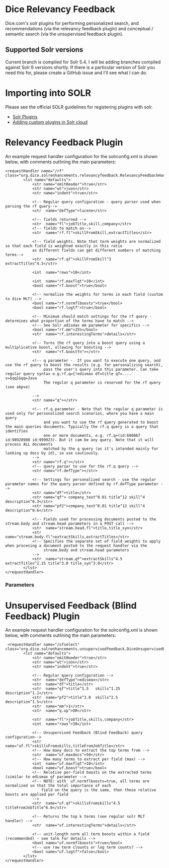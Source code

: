 Dice Relevancy Feedback
========================

Dice.com's solr plugins for performing personalized search, and recommendations (via the relevancy feedback plugin) and conceptual / semantic search (via the unsupervised feedback plugin).
 
## Supported Solr versions
Current branch is compiled for Solr 5.4. I will be adding branches compiled against Solr 6 versions shortly. If there is a particular version of Solr you need this for, please create a GitHub issue and I'll see what I can do. 
 
# Importing into SOLR
Please see the official SOLR guidelines for registering plugins with solr.

- [Solr Plugins](https://wiki.apache.org/solr/SolrPlugins)
- [Adding custom plugins in Solr cloud](https://lucene.apache.org/solr/guide/6_6/adding-custom-plugins-in-solrcloud-mode.html)
 
# Relevancy Feedback Plugin
An example request handler configuration for the solrconfig.xml is shown below, with comments outlining the main parameters:
```$xml
<requestHandler name="/rf" class="org.dice.solrenhancements.relevancyfeedback.RelevancyFeedbackHandler">
        <lst name="defaults">
            <str name="omitHeader">true</str>
            <str name="wt">json</str>
            <str name="indent">true</str>			
	
            <!-- Regular query configuration - query parser used when parsing the rf query-->
            <str  name="defType">lucene</str>
            
            <!-- fields returned -->
            <str  name="fl">jobTitle,skill,company</str>
            <!-- fields to match on-->
            <str  name="rf.fl">skillFromSkill,extractTitles</str>
            
            <!-- field weights. Note that term weights are normalized so that each field is weighted exactly in this ratio
            as different fields can get different numbers of matching terms-->
            <str  name="rf.qf">skillFromSkill^3 extractTitles^4.5</str>
            
            <int  name="rows">10</int>

            <int  name="rf.maxflqt">10</int>
            <bool name="rf.boost">true</bool>
            
            <!-- normalize the weights for terms in each field (custom to dice MLT) -->
            <bool name="rf.normflboosts">true</bool>
            <bool name="rf.logtf">true</bool>
            
            <!-- Minimum should match settings for the rf query - determines what proportion of the terms have to match -->
            <!-- See Solr edismax mm parameter for specifics --> 
            <bool name="rf.mm">25%</bool>            
            <str  name="rf.interestingTerms">details</str>
            
            <!-- Turns the rf query into a boost query using a multiplicative boost, allowing for boosting -->
            <str  name="rf.boostfn"></str>
            
            <!-- q parameter -  If you want to execute one query, and use the rf query to boost the results (e.g. for personalizing search), 
            	 pass the user's query into this parameter. Can take regular query syntax e.g.rf.q={!edismax df=title qf=.... v=$qq}&qq=Java
            	 The regular q parameter is reserved for the rf query (see abpve)
            
			-->
            <str name="q"></str>

            <!-- rf.q parameter - Note that the regular q parameter is used only for personalized search scenarios, where you have a main query
            	 and you want to use the rf query generated to boost the main queries documents. Typically the rf.q query is a query that identifies
            	 one or more documents, e.g. rf.q=(id:686867 id:98928980 id:999923). But it cam be any query. Note that it will process ALL documents
            	 matched by the q query (as it's intended mainly for looking up docs by id), so use cautiously.
            -->
            <str name="rf.q"></str>
            <!-- query parser to use for the rf.q query -->
            <str name="rf.defType"></str>
            
            <!-- Settings for personalized search - use the regular parameter names for the query parser defined by rf.defType parameter -->
            <str name="df">title</str>
            <str name="qf"> company_text^0.01 title^12 skill^4 description^0.3</str>
            <str name="pf2">company_text^0.01 title^12 skill^4 description^0.6</str> 
            
            <!-- Fields used for processing documents posted to the stream.body and stream.head parameters in a POST call -->
			<str  name="stream.head.fl">title,title_syn</str>
            <str  name="stream.body.fl">extractSkills,extractTitles</str>
            <!-- Specifies the separate set of field weights to apply when procesing a document posted to the request handler via the 
                 stream.body and stream.head parameters 
            -->
    		<str  name="stream.qf">extractSkills^4.5 extractTitles^2.25 title^3.0 title_syn^3.0</str>           
        </lst>
</requestHandler>
```
### Parameters


# Unsupervised Feedback (Blind Feedback) Plugin
An example request handler configuration for the solrconfig.xml is shown below, with comments outlining the main parameters:
```$xml
 <requestHandler name="/ufselect" class="org.dice.solrenhancements.unsupervisedfeedback.DiceUnsupervisedFeedbackHandler">
        <lst name="defaults">
            <str name="omitHeader">true</str>
            <str name="wt">json</str>
            <str name="indent">true</str>

            <!-- Regular query configuration -->
            <str  name="defType">edismax</str>
            <str  name="df">title</str>
            <str  name="qf">title^1.5   skills^1.25 description^1.1</str>
            <str  name="pf2">title^3.0  skills^2.5  description^1.5</str>
            <str  name="mm">1</str>
            <str  name="q.op">OR</str>

            <str  name="fl">jobTitle,skills,company</str>
            <int  name="rows">30</int>
                        
            <!-- Unsupervised Feedback (Blind Feedback) query configuration-->
            <str  name="uf.fl">skillsFromskills,titleFromJobTitle</str>
            <!-- How many docs to extract the top terms from -->
            <str  name="uf.maxdocs">50</str>
            <!-- How many terms to extract per field (max) -->
            <int  name="uf.maxflqt">10</int>
            <bool name="uf.boost">true</bool>
            <!-- Relative per-field boosts on the extracted terms (similar to edismax qf parameter -->
            <!-- NOTE: with  uf.normflboosts=true, all terms are normalized so that the total importance of each
            	field on the query is the same, then these relative boosts are applied per field
            -->
            <str  name="uf.qf">skillsFromskills^4.5 titleFromJobTitle^6.0</str>
            
            <!-- Returns the top k terms (see regular solr MLT handler) -->
            <str  name="uf.interestingTerms">details</str>
			
            <!-- unit-length norm all term boosts within a field (recommended) - see talk for details -->
            <bool name="uf.normflboosts">true</bool>
            <!-- use raw term clounts or log term counts? -->
            <bool name="uf.logtf">false</bool>
        </lst>
</requestHandler>
```